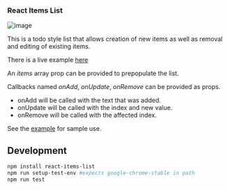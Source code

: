 ### React Items List
![image](https://gitlab.com/tyler.johnson/react-items-list/raw/master/example/react-items-list.png "React Items List")

This is a todo style list that allows creation of new items as well as removal and editing of existing items.

There is a live example [here](http://tyler.johnson.gitlab.io/react-items-list/app.html "example")

An *items* array prop can be provided to prepopulate the list.

Callbacks named *onAdd*, *onUpdate*, *onRemove* can be provided as props.

 - onAdd will be called with the text that was added.
 - onUpdate will be called with the index and new value.
 - onRemove will be called with the affected index.

See the [example](https://gitlab.com/tyler.johnson/react-items-list/blob/master/example/app.js) for sample use.

## Development
```bash
npm install react-items-list
npm run setup-test-env #expects google-chrome-stable in path
npm run test
```
